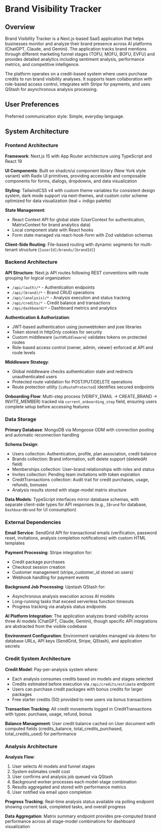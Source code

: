 # Brand Visibility Tracker

## Overview

Brand Visibility Tracker is a Next.js-based SaaS application that helps businesses monitor and analyze their brand presence across AI platforms (ChatGPT, Claude, and Gemini). The application tracks brand mentions through different marketing funnel stages (TOFU, MOFU, BOFU, EVFU) and provides detailed analytics including sentiment analysis, performance metrics, and competitive intelligence.

The platform operates on a credit-based system where users purchase credits to run brand visibility analyses. It supports team collaboration with role-based access control, integrates with Stripe for payments, and uses QStash for asynchronous analysis processing.

## User Preferences

Preferred communication style: Simple, everyday language.

## System Architecture

### Frontend Architecture

**Framework**: Next.js 15 with App Router architecture using TypeScript and React 19

**UI Components**: Built on shadcn/ui component library (New York style variant) with Radix UI primitives, providing accessible and composable components for forms, dialogs, dropdowns, and data visualization

**Styling**: TailwindCSS v4 with custom theme variables for consistent design system, dark mode support via next-themes, and custom color scheme optimized for data visualization (teal + indigo palette)

**State Management**: 
- React Context API for global state (UserContext for authentication, MatrixContext for brand analytics data)
- Local component state with React hooks
- Form state managed via react-hook-form with Zod validation schemas

**Client-Side Routing**: File-based routing with dynamic segments for multi-tenant structure (`[userId]/brands/[brandId]`)

### Backend Architecture

**API Structure**: Next.js API routes following REST conventions with route grouping for logical organization:
- `/api/(auth)/*` - Authentication endpoints
- `/api/(brand)/*` - Brand CRUD operations
- `/api/(analysis)/*` - Analysis execution and status tracking
- `/api/credits/*` - Credit balance and transactions
- `/api/dashboard/*` - Dashboard metrics and analytics

**Authentication & Authorization**: 
- JWT-based authentication using jsonwebtoken and jose libraries
- Token stored in httpOnly cookies for security
- Custom middleware (`authMiddleware`) validates tokens on protected routes
- Role-based access control (owner, admin, viewer) enforced at API and route levels

**Middleware Strategy**: 
- Global middleware checks authentication state and redirects unauthenticated users
- Protected route validation for POST/PUT/DELETE operations
- Route protection utility (`isRouteProtected`) identifies secured endpoints

**Onboarding Flow**: Multi-step process (VERIFY_EMAIL → CREATE_BRAND → INVITE_MEMBER) tracked via `current_onboarding_step` field, ensuring users complete setup before accessing features

### Data Storage

**Primary Database**: MongoDB via Mongoose ODM with connection pooling and automatic reconnection handling

**Schema Design**:
- Users collection: Authentication, profile, plan association, credit balance
- Brands collection: Brand information, soft delete support (deletedAt field)
- Memberships collection: User-brand relationships with roles and status
- Invites collection: Pending team invitations with token expiration
- CreditTransactions collection: Audit trail for credit purchases, usage, refunds, bonuses
- Analysis results stored with stage-model matrix structure

**Data Models**: TypeScript interfaces mirror database schemas, with separate client-side types for API responses (e.g., `IBrand` for database, `DashboardBrand` for UI consumption)

### External Dependencies

**Email Service**: SendGrid API for transactional emails (verification, password reset, invitations, analysis completion notifications) with custom HTML templates

**Payment Processing**: Stripe integration for:
- Credit package purchases
- Checkout session creation
- Customer management (stripe_customer_id stored on users)
- Webhook handling for payment events

**Background Job Processing**: Upstash QStash for:
- Asynchronous analysis execution across AI models
- Long-running tasks that exceed serverless function timeouts
- Progress tracking via analysis status endpoints

**AI Platform Integration**: The application analyzes brand visibility across three AI models (ChatGPT, Claude, Gemini), though specific API integrations are abstracted from the visible codebase

**Environment Configuration**: Environment variables managed via dotenv for database URLs, API keys (SendGrid, Stripe, QStash), and application secrets

### Credit System Architecture

**Credit Model**: Pay-per-analysis system where:
- Each analysis consumes credits based on models and stages selected
- Credits estimated before execution via `/api/credits/estimate` endpoint
- Users can purchase credit packages with bonus credits for larger packages
- Free starter credits (50) provided to new users via bonus transactions

**Transaction Tracking**: All credit movements logged in CreditTransactions with types: purchase, usage, refund, bonus

**Balance Management**: User credit balance cached on User document with computed fields (credits_balance, total_credits_purchased, total_credits_used) for performance

### Analysis Architecture

**Analysis Flow**:
1. User selects AI models and funnel stages
2. System estimates credit cost
3. User confirms and analysis job queued via QStash
4. Background worker processes each model-stage combination
5. Results aggregated and stored with performance metrics
6. User notified via email upon completion

**Progress Tracking**: Real-time analysis status available via polling endpoint showing current task, completed tasks, and overall progress

**Data Aggregation**: Matrix summary endpoint provides pre-computed brand performance across all stage-model combinations for dashboard visualization